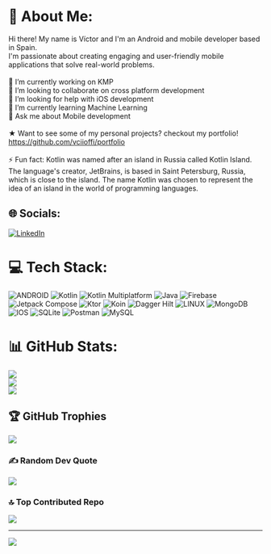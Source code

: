 # 💫 About Me:
Hi there! My name is Víctor and I'm an Android and mobile developer based in Spain. <br>I'm passionate about creating engaging and user-friendly mobile <br>applications that solve real-world problems.<br><br>🔭 I’m currently working on KMP <br>👯 I’m looking to collaborate on cross platform development<br>🤝 I’m looking for help with iOS development<br>🌱 I’m currently learning Machine Learning <br>💬 Ask me about Mobile development<br> <br> ★ Want to see some of my personal projects? checkout my portfolio! <br> https://github.com/vciioffi/portfolio <br><br>⚡ Fun fact: Kotlin was named after an island in Russia called Kotlin Island.<br> The language's creator, JetBrains, is based in Saint Petersburg, Russia, <br>which is close to the island. The name Kotlin was chosen to represent the<br> idea of an island in the world of programming languages.

## 🌐 Socials:
[![LinkedIn](https://img.shields.io/badge/LinkedIn-%230077B5.svg?logo=linkedin&logoColor=white)](https://linkedin.com/in/víctor-cioffi-2894aa223/)

# 💻 Tech Stack:
![ANDROID](https://img.shields.io/badge/android-%2320232a.svg?style=for-the-badge&logo=android&logoColor=%a4c639) 
![Kotlin](https://img.shields.io/badge/kotlin-%230095D5.svg?style=for-the-badge&logo=kotlin&logoColor=white)
![Kotlin Multiplatform](https://img.shields.io/badge/Kotlin%20Multiplatform-%23946bc6.svg?style=for-the-badge&logo=kotlin&logoColor=purple)
![Java](https://img.shields.io/badge/java-%23ED8B00.svg?style=for-the-badge&logo=java&logoColor=white)
![Firebase](https://img.shields.io/badge/firebase-%23039BE5.svg?style=for-the-badge&logo=firebase)
![Jetpack Compose](https://img.shields.io/badge/Jetpack%20Compose-22284f.svg?style=for-the-badge&logo=android&logoColor=green)
![Ktor](https://img.shields.io/badge/Ktor-009688.svg?style=for-the-badge&logo=Ktor&logoColor=white)
![Koin](https://img.shields.io/badge/Koin-00ADD8.svg?style=for-the-badge&logo=Kotlin&logoColor=white)
![Dagger Hilt](https://img.shields.io/badge/Dagger%20Hilt-8A2BE2.svg?style=for-the-badge&logo=dagger&logoColor=white)
![LINUX](https://img.shields.io/badge/Linux-FCC624?style=for-the-badge&logo=linux&logoColor=black)
![MongoDB](https://img.shields.io/badge/MongoDB-%234ea94b.svg?style=for-the-badge&logo=mongodb&logoColor=white)
![IOS](https://img.shields.io/badge/IOS-%2320232a.svg?style=for-the-badge&logo=apple&logoColor=white)
![SQLite](https://img.shields.io/badge/sqlite-%2307405e.svg?style=for-the-badge&logo=sqlite&logoColor=white)
![Postman](https://img.shields.io/badge/Postman-FF6C37?style=for-the-badge&logo=postman&logoColor=white)
![MySQL](https://img.shields.io/badge/mysql-%2300f.svg?style=for-the-badge&logo=mysql&logoColor=white)


# 📊 GitHub Stats:
![](https://github-readme-stats.vercel.app/api?username=vciioffi&theme=dark&hide_border=false&include_all_commits=true&count_private=false)<br/>
![](https://github-readme-streak-stats.herokuapp.com/?user=vciioffi&theme=dark&hide_border=false)<br/>
![](https://github-readme-stats.vercel.app/api/top-langs/?username=vciioffi&theme=dark&hide_border=false&include_all_commits=true&count_private=false&layout=compact)

## 🏆 GitHub Trophies
![](https://github-profile-trophy.vercel.app/?username=vciioffi&theme=radical&no-frame=true&no-bg=false&margin-w=4)

### ✍️ Random Dev Quote
![](https://quotes-github-readme.vercel.app/api?type=horizontal&theme=radical)

### 🔝 Top Contributed Repo
![](https://github-contributor-stats.vercel.app/api?username=vciioffi&limit=5&theme=dark&combine_all_yearly_contributions=true)

---
[![](https://visitcount.itsvg.in/api?id=vciioffi&icon=0&color=0)](https://visitcount.itsvg.in)

<!-- Proudly created with GPRM ( https://gprm.itsvg.in ) -->
